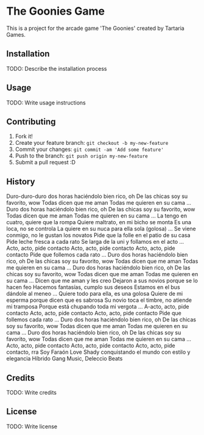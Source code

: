 # The Goonies Game

This is a project for the arcade game 'The Goonies' created by Tartaria Games. 
## Installation
TODO: Describe the installation process
## Usage
TODO: Write usage instructions
## Contributing
1. Fork it!
2. Create your feature branch: `git checkout -b my-new-feature`
3. Commit your changes: `git commit -am 'Add some feature'`
4. Push to the branch: `git push origin my-new-feature`
5. Submit a pull request :D
## History
 Duro-duro-duro dos horas haciéndolo bien rico, oh
De las chicas soy su favorito, wow
Todas dicen que me aman
Todas me quieren en su cama
… Duro dos horas haciéndolo bien rico, oh
De las chicas soy su favorito, wow
Todas dicen que me aman
Todas me quieren en su cama
… La tengo en cuatro, quiere que la rompa
Quiere maltrato, en mi bicho se monta
Es una loca, no se controla
La quiere en su nuca para ella sola (golosa)
… Se viene conmigo, no le gustan los novatos
Pide que la folle en el patio de su casa
Pide leche fresca a cada rato
Se larga de la uni y follamos en el acto
… Acto, acto, pide contacto
Acto, acto, pide contacto
Acto, acto, pide contacto
Pide que follemos cada rato
… Duro dos horas haciéndolo bien rico, oh
De las chicas soy su favorito, wow
Todas dicen que me aman
Todas me quieren en su cama
… Duro dos horas haciéndolo bien rico, oh
De las chicas soy su favorito, wow
Todas dicen que me aman
Todas me quieren en su cama
… Dicen que me aman y les creo
Dejaron a sus novios porque se lo hacen feo
Hacemos fantasías, cumplo sus deseos
Estamos en el bus dándole al meneo
… Quiere todo para ella, es una golosa
Quiere de mi esperma porque dicen que es sabrosa
Su novio toca el timbre, no atiende mi tramposa
Porque está chupando toda mi vergota
… A-acto, acto, pide contacto
Acto, acto, pide contacto
Acto, acto, pide contacto
Pide que follemos cada rato
… Duro dos horas haciéndolo bien rico, oh
De las chicas soy su favorito, wow
Todas dicen que me aman
Todas me quieren en su cama
… Duro dos horas haciéndolo bien rico, oh
De las chicas soy su favorito, wow
Todas dicen que me aman
Todas me quieren en su cama
… Acto, acto, pide contacto
Acto, acto, pide contacto
Acto, acto, pide contacto, rra
Soy Faraón Love Shady conquistando el mundo con estilo y elegancia
Híbrido Gang Music, Deleccio Beats
## Credits
TODO: Write credits
## License
TODO: Write license
